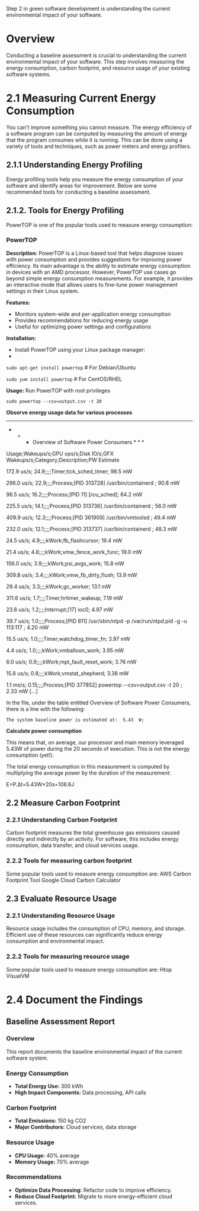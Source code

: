 Step 2 in green software development is understanding the current environmental impact of your software.

# **Overview**

Conducting a baseline assessment is crucial to understanding the current environmental impact of your software. This step involves measuring the energy consumption, carbon footprint, and resource usage of your existing software systems. 

# **2.1 Measuring Current Energy Consumption**
You can't improve something you cannot measure. The energy efficiency of a software program can be computed by measuring the amount of energy that the program consumes while it is running. This can be done using a variety of tools and techniques, such as power meters and energy profilers.

## **2.1.1 Understanding Energy Profiling**

Energy profiling tools help you measure the energy consumption of your software and identify areas for improvement. Below are some recommended tools for conducting a baseline assessment.

## **2.1.2. Tools for Energy Profiling**

PowerTOP is one of the popular tools used to measure energy consumption:

### **PowerTOP**

**Description:**
PowerTOP is a Linux-based tool that helps diagnose issues with power consumption and provides suggestions for improving power efficiency.
Its main advantage is the ability to estimate energy consumption in devices with an AMD processor. However, PowerTOP use cases go beyond simple energy consumption measurements. For example, it provides an interactive mode that allows users to fine-tune power management settings in their Linux system. 

**Features:**
- Monitors system-wide and per-application energy consumption
- Provides recommendations for reducing energy usage
- Useful for optimizing power settings and configurations

**Installation:**
- Install PowerTOP using your Linux package manager:
- 
```sudo apt-get install powertop```  # For Debian/Ubuntu

```sudo yum install powertop```     # For CentOS/RHEL

**Usage:**
Run PowerTOP with root privileges

```sudo powertop --csv=output.csv -t 20```

**Observe energy usage data for various processes**
____________________________________________________________________
 *  *  *   Overview of Software Power Consumers   *  *  *

Usage;Wakeups/s;GPU ops/s;Disk IO/s;GFX Wakeups/s;Category;Description;PW Estimate

172.9 us/s; 24.9;;;;Timer;tick_sched_timer; 98.5 mW

296.0 us/s; 22.9;;;;Process;[PID 313728] /usr/bin/containerd ; 90.8 mW

 96.5 us/s; 16.2;;;;Process;[PID 11] [rcu_sched]; 64.2 mW
 
225.5 us/s; 14.1;;;;Process;[PID 313736] /usr/bin/containerd ; 56.0 mW

409.9 us/s; 12.3;;;;Process;[PID 361909] /usr/bin/vmtoolsd ; 49.4 mW

232.0 us/s; 12.1;;;;Process;[PID 313737] /usr/bin/containerd ; 48.3 mW

 24.5 us/s;  4.9;;;;kWork;fb_flashcursor; 19.4 mW
 
 21.4 us/s;  4.8;;;;kWork;vmw_fence_work_func; 19.0 mW
 
156.0 us/s;  3.9;;;;kWork;psi_avgs_work; 15.8 mW

309.8 us/s;  3.4;;;;kWork;vmw_fb_dirty_flush; 13.9 mW

 29.4 us/s;  3.3;;;;kWork;gc_worker; 13.1 mW
 
311.6 us/s;  1.7;;;;Timer;hrtimer_wakeup; 7.19 mW

 23.8 us/s;  1.2;;;;Interrupt;[17] ioc0; 4.97 mW
 
 39.7 us/s;  1.0;;;;Process;[PID 811] /usr/sbin/ntpd -p /var/run/ntpd.pid -g -u 113:117 ; 4.20 mW
 
 15.5 us/s;  1.0;;;;Timer;watchdog_timer_fn; 3.97 mW
 
  4.4 us/s;  1.0;;;;kWork;vmballoon_work; 3.95 mW
  
  6.0 us/s;  0.9;;;;kWork;mpt_fault_reset_work; 3.76 mW
  
 15.8 us/s;  0.8;;;;kWork;vmstat_shepherd; 3.38 mW
 
  1.1 ms/s; 0.15;;;;Process;[PID 377852] powertop --csv=output.csv -t 20 ; 2.33 mW
[...]

In the file, under the table entitled Overview of Software Power Consumers, there is a line with the following:

```The system baseline power is estimated at:  5.43  W;```

**Calculate power consumption**

This means that, on average, our processor and main memory leveraged 5.43W of power during the 20 seconds of execution. This is not the energy consumption (yet!). 

The total energy consumption in this measurement is computed by multiplying the average power by the duration of the measurement:

E=P.Δt=5.43W×20s=108.6J

## **2.2 Measure Carbon Footprint**

### **2.2.1 Understanding Carbon Footprint**
Carbon footprint measures the total greenhouse gas emissions caused directly and indirectly by an activity. For software, this includes energy consumption, data transfer, and cloud services usage.

### **2.2.2 Tools for measuring carbon footprint**

Some popular tools used to measure energy consumption are:
AWS Carbon Footprint Tool
Google Cloud Carbon Calculator

## **2.3 Evaluate Resource Usage**

### **2.2.1 Understanding Resource Usage**
Resource usage includes the consumption of CPU, memory, and storage. Efficient use of these resources can significantly reduce energy consumption and environmental impact.

### **2.2.2 Tools for measuring resource usage**

Some popular tools used to measure energy consumption are:
Htop
VisualVM

# **2.4 Document the Findings**
## **Baseline Assessment Report**

### **Overview**
This report documents the baseline environmental impact of the current software system.

### **Energy Consumption**
- **Total Energy Use:** 300 kWh
- **High Impact Components:** Data processing, API calls

### **Carbon Footprint**
- **Total Emissions:** 150 kg CO2
- **Major Contributors:** Cloud services, data storage

### **Resource Usage**
- **CPU Usage:** 40% average
- **Memory Usage:** 70% average

### **Recommendations**
- **Optimize Data Processing:** Refactor code to improve efficiency.
- **Reduce Cloud Footprint:** Migrate to more energy-efficient cloud services.


